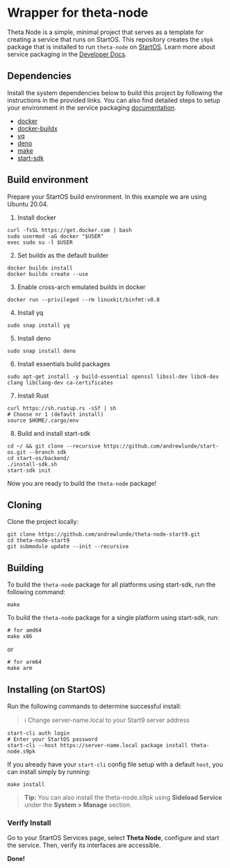 # Wrapper for theta-node

Theta Node is a simple, minimal project that serves as a template for creating a service that runs on StartOS. This repository creates the `s9pk` package that is installed to run `theta-node` on [StartOS](https://github.com/andrewlunde/start-os/). Learn more about service packaging in the [Developer Docs](https://start9.com/latest/developer-docs/).

## Dependencies

Install the system dependencies below to build this project by following the instructions in the provided links. You can also find detailed steps to setup your environment in the service packaging [documentation](https://github.com/andrewlunde/service-pipeline#development-environment).

- [docker](https://docs.docker.com/get-docker)
- [docker-buildx](https://docs.docker.com/buildx/working-with-buildx/)
- [yq](https://mikefarah.gitbook.io/yq)
- [deno](https://deno.land/)
- [make](https://www.gnu.org/software/make/)
- [start-sdk](https://github.com/andrewlunde/start-os/tree/master/backend)

## Build environment
Prepare your StartOS build environment. In this example we are using Ubuntu 20.04.
1. Install docker
```
curl -fsSL https://get.docker.com | bash
sudo usermod -aG docker "$USER"
exec sudo su -l $USER
```
2. Set buildx as the default builder
```
docker buildx install
docker buildx create --use
```
3. Enable cross-arch emulated builds in docker
```
docker run --privileged --rm linuxkit/binfmt:v0.8
```
4. Install yq
```
sudo snap install yq
```
5. Install deno
```
sudo snap install deno
```
6. Install essentials build packages
```
sudo apt-get install -y build-essential openssl libssl-dev libc6-dev clang libclang-dev ca-certificates
```
7. Install Rust
```
curl https://sh.rustup.rs -sSf | sh
# Choose nr 1 (default install)
source $HOME/.cargo/env
```
8. Build and install start-sdk
```
cd ~/ && git clone --recursive https://github.com/andrewlunde/start-os.git --branch sdk
cd start-os/backend/
./install-sdk.sh
start-sdk init
```
Now you are ready to build the `theta-node` package!

## Cloning

Clone the project locally:

```
git clone https://github.com/andrewlunde/theta-node-start9.git
cd theta-node-start9
git submodule update --init --recursive
```

## Building

To build the `theta-node` package for all platforms using start-sdk, run the following command:

```
make
```

To build the `theta-node` package for a single platform using start-sdk, run:

```
# for amd64
make x86
```
or
```
# for arm64
make arm
```

## Installing (on StartOS)

Run the following commands to determine successful install:
> :information_source: Change server-name.local to your Start9 server address

```
start-cli auth login
# Enter your StartOS password
start-cli --host https://server-name.local package install theta-node.s9pk
```

If you already have your `start-cli` config file setup with a default `host`, you can install simply by running:

```
make install
```

> **Tip:** You can also install the theta-node.s9pk using **Sideload Service** under the **System > Manage** section.

### Verify Install

Go to your StartOS Services page, select **Theta Node**, configure and start the service. Then, verify its interfaces are accessible.

**Done!** 
